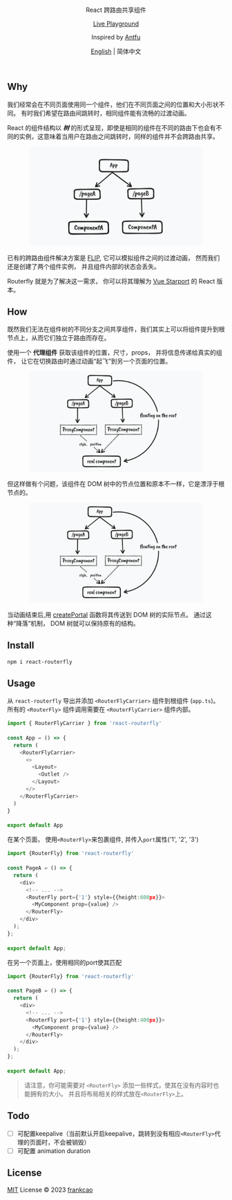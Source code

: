 <br>
<p align="center">
React 跨路由共享组件 
</p>
<p align="center"><a href="https://friendly-paletas-0b8746.netlify.app/">Live Playground</a></p>
<p align="center">
Inspired by <a href="https://github.com/antfu/">Antfu</a>
</p>

<p align="center"><a href="./README.md">English</a> | 简体中文</p>
<br>

## Why

我们经常会在不同页面使用同一个组件，他们在不同页面之间的位置和大小形状不同。
有时我们希望在路由间跳转时，相同组件能有流畅的过渡动画。

React 的组件结构以 **_树_** 的形式呈现，即使是相同的组件在不同的路由下也会有不同的实例，这意味着当用户在路由之间跳转时，同样的组件并不会跨路由共享。

<p align="center">
<img src="./graphs/readme1.png" width="400" />
</p>

已有的跨路由组件解决方案是 [FLIP](https://github.com/googlearchive/flipjs), 它可以模拟组件之间的过渡动画， 然而我们还是创建了两个组件实例， 并且组件内部的状态会丢失。

Routerfly 就是为了解决这一需求， 你可以将其理解为 [Vue Starport](https://github.com/antfu/vue-starport) 的 React 版本。

## How

既然我们无法在组件树的不同分支之间共享组件，我们其实上可以将组件提升到根节点上，从而它们独立于路由而存在。

使用一个 **代理组件** 获取该组件的位置，尺寸，props， 并将信息传递给真实的组件， 让它在切换路由时通过动画“起飞”到另一个页面的位置。

<p align="center">
<img src="./graphs/readme2.png" width="400" />
</p>

但这样做有个问题，该组件在 DOM 树中的节点位置和原本不一样，它是漂浮于根节点的。

<p align="center">
<img src="./graphs/readme2.png" width="400" />
</p>

当动画结束后,用 [createPortal](https://beta.reactjs.org/reference/react-dom/createPortal) 函数将其传送到 DOM 树的实际节点。
通过这种“降落”机制， DOM 树就可以保持原有的结构。

## Install
```
npm i react-routerfly
```

## Usage

从 `react-routerfly` 导出并添加 `<RouterFlyCarrier>` 组件到根组件 (`app.ts`)。 所有的 `<RouterFly>` 组件调用需要在 `<RouterFlyCarrier>` 组件内部。

```ts
import { RouterFlyCarrier } from 'react-routerfly'

const App = () => {
  return (
    <RouterFlyCarrier>
      <>
        <Layout>
          <Outlet />
        </Layout>
      </>
    </RouterFlyCarrier>
  )
}

export default App
```

在某个页面， 使用`<RouterFly>`来包裹组件, 并传入`port`属性('1', '2', '3')

```ts
import {RouterFly} from 'react-routerfly'

const PageA = () => {
  return (
    <div>
      <!-- ... -->
      <RouterFly port={'1'} style={{height:600px}}>
        <MyComponent prop={value} />
      </RouterFly>
    </div>
  );
};

export default App;
```

在另一个页面上，使用相同的port使其匹配
```ts
import {RouterFly} from 'react-routerfly'

const PageB = () => {
  return (
    <div>
      <!-- ... -->
      <RouterFly port={'1'} style={{height:400px}}>
        <MyComponent prop={value} />
      </RouterFly>
    </div>
  );
};

export default App;
```

> 请注意，你可能需要对 `<RouterFly>` 添加一些样式，使其在没有内容时也能拥有的大小。 并且将布局相关的样式放在`<RouterFly>`上。

## Todo
- [ ] 可配置keepalive（当前默认开启keepalive，跳转到没有相应`<RouterFly>`代理的页面时，不会被销毁）
- [ ] 可配置 animation duration

## License

[MIT](./LICENSE) License © 2023 [frankcao](https://github.com/Frankcaozas)
